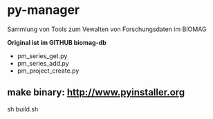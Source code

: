 # py-manager
Sammlung von Tools zum Vewalten von Forschungsdaten im BIOMAG

**Original ist im GITHUB biomag-db**

+ pm_series_get.py
+ pm_series_add.py
+ pm_project_create.py

## make binary: http://www.pyinstaller.org
sh build.sh

